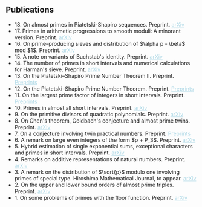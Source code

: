 <style>
  a {
    color: lightblue;
  }
</style>

## Publications

<ul style="margin:0 0 5px;">
  <li>18. On almost primes in Piatetski-Shapiro sequences. Preprint. <a href="https://arxiv.org/abs/2505.09634"><span>arXiv</span></a></li>  
  <li>17. Primes in arithmetic progressions to smooth moduli: A minorant version. Preprint. <a href="https://arxiv.org/abs/2505.09629"><span>arXiv</span></a></li>  
  <li>16. On prime–producing sieves and distribution of $\alpha p - \beta$ mod $1$. Preprint. <a href="https://arxiv.org/abs/2504.13195"><span>arXiv</span></a></li>  
  <li>15. A note on variants of Buchstab's identity. Preprint. <a href="https://arxiv.org/abs/2504.07974"><span>arXiv</span></a></li>
  <li>14. The number of primes in short intervals and numerical calculations for Harman's sieve. Preprint. <a href="https://arxiv.org/abs/2308.04458"><span>arXiv</span></a></li>
  <li>13. On the Piatetski–Shapiro Prime Number Theorem II. Preprint. <a href="https://www.preprints.org/manuscript/202504.1165/v1"><span>Preprints</span></a></li>
  <li>12. On the Piatetski–Shapiro Prime Number Theorem. Preprint. <a href="https://www.preprints.org/manuscript/202504.1190/v1"><span>Preprints</span></a></li>
  <li>11. On the largest prime factor of integers in short intervals. Preprint. <a href="https://www.preprints.org/manuscript/202504.1212/v1"><span>Preprints</span></a></li>
  <li>10. Primes in almost all short intervals. Preprint. <a href="https://arxiv.org/abs/2407.05651"><span>arXiv</span></a></li>
  <li>9. On the primitive divisors of quadratic polynomials. Preprint. <a href="https://arxiv.org/abs/2406.07575"><span>arXiv</span></a></li>
  <li>8. On Chen's theorem, Goldbach's conjecture and almost prime twins. Preprint. <a href="https://arxiv.org/abs/2405.05727"><span>arXiv</span></a></li>
  <li>7. On a conjecture involving twin practical numbers. Preprint. <a href="https://www.preprints.org/manuscript/202504.1211/v1"><span>Preprints</span></a></li>
  <li>6. A remark on large even integers of the form $p + P_3$. Preprint. <a href="https://arxiv.org/abs/2403.09691"><span>arXiv</span></a></li>
  <li>5. Hybrid estimation of single exponential sums, exceptional characters and primes in short intervals. Preprint. <a href="https://arxiv.org/abs/2401.11139"><span>arXiv</span></a></li>
  <li>4. Remarks on additive representations of natural numbers. Preprint. <a href="https://arxiv.org/abs/2309.03218"><span>arXiv</span></a></li>
  <li>3. A remark on the distribution of $\sqrt{p}$ modulo one involving primes of special type. Hiroshima Mathematical Journal, to appear. <a href="https://arxiv.org/abs/2401.01351"><span>arXiv</span></a></li>
  <li>2. On the upper and lower bound orders of almost prime triples. Preprint. <a href="https://arxiv.org/abs/2401.01348"><span>arXiv</span></a></li>
  <li>1. On some problems of primes with the floor function. Preprint. <a href="https://arxiv.org/abs/2308.16301"><span>arXiv</span></a></li>
</ul>
